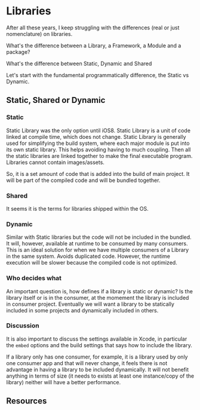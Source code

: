 # Libraries

After all these years, I keep struggling with the differences (real or just nomenclature) on libraries.

What's the difference between a Library, a Framework, a Module and a package?

What's the difference between Static, Dynamic and Shared

Let's start with the fundamental programmatically difference, the Static vs Dynamic.

## Static, Shared or Dynamic

### Static

Static Library was the only option until iOS8. Static Library is a unit of code linked at compile time, which does not change. Static Library is generally used for simplifying the build system, where each major module is put into its own static library. This helps avoiding having to much coupling. Then all the static libraries are linked together to make the final executable program. Libraries cannot contain images/assets.

So, it is a set amount of code that is added into the build of main project. It will be part of the compiled code and will be bundled together.

### Shared

It seems it is the terms for libraries shipped within the OS.

### Dynamic

Similar with Static libraries but the code will not be included in the bundled. It will, however, available at runtime to be consumed by many consumers. This is an ideal solution for when we have multiple consumers of a Library in the same system. Avoids duplicated code. However, the runtime execution will be slower because the compiled code is not optimized.


### Who decides what

An important question is, how defines if a library is static or dynamic? Is the library itself or is in the consumer, at the momement the library is included in consumer project. Eventually we will want a library to be statically included in some projects and dynamically included in others. 

### Discussion

It is also important to discuss the settings available in Xcode, in particular the `embed` options and the build settings that says how to include the library.

If a library only has one consumer, for example, it is a library used by only one consumer app and that will never change, it feels there is not advantage in having a library to be included dynamically. It will not benefit anything in terms of size (it needs to exists at least one instance/copy of the library) neither will have a better performance.



## Resources

